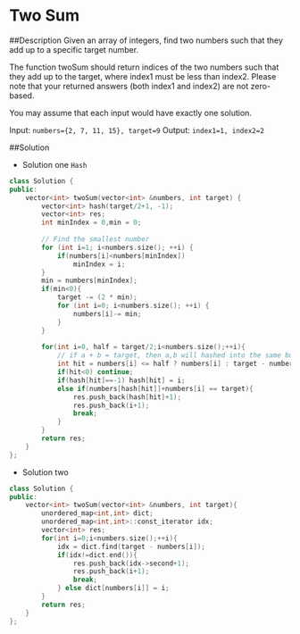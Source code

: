 Two Sum
========
##Description
Given an array of integers, find two numbers such that they add up to a specific target number.

The function twoSum should return indices of the two numbers such that they add up to the target, where index1 must be less than index2. Please note that your returned answers (both index1 and index2) are not zero-based.

You may assume that each input would have exactly one solution.

Input: `numbers={2, 7, 11, 15}, target=9`
Output: `index1=1, index2=2`

##Solution
- Solution one
`Hash`
```cpp
class Solution {
public:
    vector<int> twoSum(vector<int> &numbers, int target) {
        vector<int> hash(target/2+1, -1);
        vector<int> res;
        int minIndex = 0,min = 0;
        
        // Find the smallest number
        for (int i=1; i<numbers.size(); ++i) {
            if(numbers[i]<numbers[minIndex])
                minIndex = i;
        }
        min = numbers[minIndex];
        if(min<0){
            target -= (2 * min);
            for (int i=0; i<numbers.size(); ++i) {
                numbers[i]-= min;
            }
        }
       
        for(int i=0, half = target/2;i<numbers.size();++i){
            // if a + b = target, then a,b will hashed into the same bucket
            int hit = numbers[i] <= half ? numbers[i] : target - numbers[i];
            if(hit<0) continue;
            if(hash[hit]==-1) hash[hit] = i;
            else if(numbers[hash[hit]]+numbers[i] == target){
                res.push_back(hash[hit]+1);
                res.push_back(i+1);
                break;
            }
        }
        return res;
    }
};
```

- Solution two
```cpp
class Solution {
public:
    vector<int> twoSum(vector<int> &numbers, int target){
        unordered_map<int,int> dict;
        unordered_map<int,int>::const_iterator idx;
        vector<int> res;
        for(int i=0;i<numbers.size();++i){
            idx = dict.find(target - numbers[i]);
            if(idx!=dict.end()){
                res.push_back(idx->second+1);
                res.push_back(i+1);
                break;
            } else dict[numbers[i]] = i;
        }
        return res;
    }
};
```